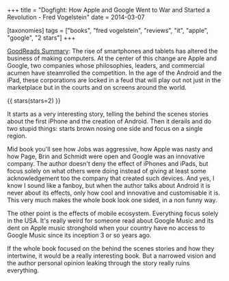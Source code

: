 +++
title = "Dogfight: How Apple and Google Went to War and Started a Revolution - Fred Vogelstein"
date = 2014-03-07

[taxonomies]
tags = ["books", "fred vogelstein", "reviews", "it", "apple", "google", 
"2 stars"]
+++

[GoodReads Summary](https://www.goodreads.com/book/show/17332226-dogfight):
The rise of smartphones and tablets has altered the business of making
computers. At the center of this change are Apple and Google, two companies
whose philosophies, leaders, and commercial acumen have steamrolled the
competition. In the age of the Android and the iPad, these corporations are
locked in a feud that will play out not just in the marketplace but in the
courts and on screens around the world.

<!-- more -->

{{ stars(stars=2) }}

It starts as a very interesting story, telling the behind the scenes stories
about the first iPhone and the creation of Android. Then it derails and do two
stupid things: starts brown nosing one side and focus on a single region. 

Mid book you'll see how Jobs was aggressive, how Apple was nasty and how Page,
Brin and Schmidt were open and Google was an innovative company. The author
doesn't deny the effect of iPhones and iPads, but focus solely on what others
were doing instead of giving at least some acknowledgement too the company
that created such devices. And yes, I know I sound like a fanboy, but when the
author talks about Android it is never about its effects, only how cool and
innovative and customisable it is. This very much makes the whole book look
one sided, in a non funny way. 

The other point is the effects of mobile ecosystem. Everything focus solely in
the USA. It's really weird for someone read about Google Music and its dent on
Apple music stronghold when your country have no access to Google Music since
its inception 3 or so years ago. 

If the whole book focused on the behind the scenes stories and how they
intertwine, it would be a really interesting book. But a narrowed vision and
the author personal opinion leaking through the story really ruins everything.
